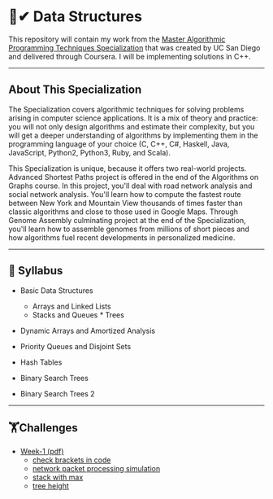 # 🌟✔ Data Structures

This repository will contain my work from the [Master Algorithmic Programming Techniques Specialization](https://www.coursera.org/specializations/data-structures-algorithms) that was created by UC San Diego and delivered through Coursera. I will be implementing solutions in C++.

-----------------------------------------------------------------------------------------------------------------------

## About This Specialization

The Specialization covers algorithmic techniques for solving problems arising in computer science applications. It is a mix of theory and practice: you will not only design algorithms and estimate their complexity, but you will get a deeper understanding of algorithms by implementing them in the programming language of your choice (C, C++, C#, Haskell, Java, JavaScript, Python2, Python3, Ruby, and Scala).

This Specialization is unique, because it offers two real-world projects. Advanced Shortest Paths project is offered in the end of the Algorithms on Graphs course. In this project, you'll deal with road network analysis and social network analysis. You'll learn how to compute the fastest route between New York and Mountain View thousands of times faster than classic algorithms and close to those used in Google Maps. Through Genome Assembly culminating project at the end of the Specialization, you'll learn how to assemble genomes from millions of short pieces and how algorithms fuel recent developments in personalized medicine.

----------------------------------------------------------------------------------------------------------------------

## 📝 Syllabus

- Basic Data Structures
  * Arrays and Linked Lists
  * Stacks and Queues
		* Trees
		
- Dynamic Arrays and Amortized Analysis
- Priority Queues and Disjoint Sets
- Hash Tables
- Binary Search Trees
- Binary Search Trees 2
----------------------------------------------------------------------------------------------------------------------

## 🏋️‍Challenges
- [Week-1](https://github.com/AbdallahHemdan/Data-Structure-San-Diego/tree/master/WEEK%201)[ (pdf) ](https://github.com/AbdallahHemdan/Data-Structure-San-Diego/blob/master/WEEK%201/ProgAssignment-1.pdf)
  * [check brackets in code](https://github.com/AbdallahHemdan/Data-Structure-San-Diego/tree/master/WEEK%201/check%20brackets%20in%20code)
  * [network packet processing simulation](https://github.com/AbdallahHemdan/Data-Structure-San-Diego/tree/master/WEEK%201/network%20packet%20processing%20simulation)
  * [stack with max](https://github.com/AbdallahHemdan/Data-Structure-San-Diego/tree/master/WEEK%201/stack%20with%20max)
  * [tree height](https://github.com/AbdallahHemdan/Data-Structure-San-Diego/tree/master/WEEK%201/tree%20height)
